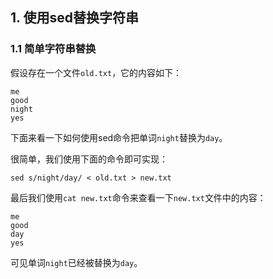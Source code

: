 ## 1. 使用sed替换字符串

### 1.1 简单字符串替换

假设存在一个文件`old.txt`，它的内容如下：

```text
me
good
night
yes
```

下面来看一下如何使用sed命令把单词`night`替换为`day`。

很简单，我们使用下面的命令即可实现：

```text
sed s/night/day/ < old.txt > new.txt
```

最后我们使用`cat new.txt`命令来查看一下`new.txt`文件中的内容：

```text
me
good
day
yes
```

可见单词`night`已经被替换为`day`。
